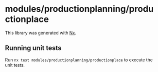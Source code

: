 # modules/productionplanning/productionplace

This library was generated with [Nx](https://nx.dev).

## Running unit tests

Run `nx test modules/productionplanning/productionplace` to execute the unit tests.
